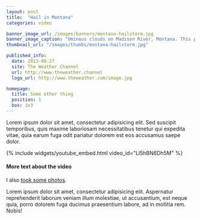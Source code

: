 ```yaml
---
layout: post
title:  "Hail in Montana"
categories: video

banner_image_url: /images/banners/montana-hailstorm.jpg
banner_image_caption: "Ominous clouds on Madison River, Montana. This photo was taken shortly before we made it to land and the hail started coming down."
thumbnail_url: "/images/thumbs/montana-hailstorm.jpg"

published_info:
  date: 2013-08-27
  site: The Weather Channel
  url: http://www.theweather.channel
  logo_url: http://www.theweather.com/image.jpg

homepage:
  title: Some other thing
  position: 1
  box: 3x3
---
```


Lorem ipsum dolor sit amet, consectetur adipisicing elit. Sed suscipit temporibus, quis maxime laboriosam necessitatibus tenetur qui expedita vitae, quia earum fuga odit pariatur dolorem est eos accusamus saepe dolor.

{% include widgets/youtube_embed.html video_id="Ll5hBN6Dh5M" %}


#### More text about the video

I also [took some photos](https://www.flickr.com/photos/zokuga/sets/72157635086612217).

Lorem ipsum dolor sit amet, consectetur adipisicing elit. Aspernatur reprehenderit laborum veniam illum molestiae, ut accusantium, est neque quia, porro dolorem fuga ducimus praesentium labore, ad in mollitia rem. Nobis!
